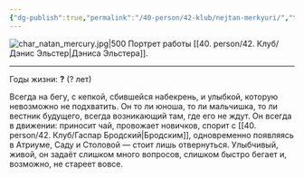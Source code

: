 ```yaml
---
{"dg-publish":true,"permalink":"/40-person/42-klub/nejtan-merkyuri/","tags":["личность/клуб"]}
---
```


![char_natan_mercury.jpg|500](/img/user/90.%20files/char_natan_mercury.jpg)
Портрет работы [[40. person/42. Клуб/Дэнис Эльстер\|Дэниса Эльстера]].
***
Годы жизни: **?** (? лет)

Всегда на бегу, с кепкой, сбившейся набекрень, и улыбкой, которую невозможно не подхватить. Он то ли юноша, то ли мальчишка, то ли вестник будущего, всегда возникающий там, где его не ждут. Он всегда в движении: приносит чай, провожает новичков, спорит с [[40. person/42. Клуб/Гаспар Бродский\|Бродским]], одновременно появляясь в Атриуме, Саду и Столовой — стоит лишь отвернуться. Улыбчивый, живой, он задаёт слишком много вопросов, слишком быстро бегает и, возможно, не стареет вовсе. 